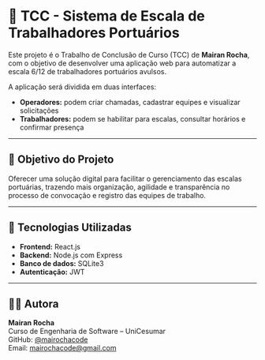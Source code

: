 # 🚢 TCC - Sistema de Escala de Trabalhadores Portuários

Este projeto é o Trabalho de Conclusão de Curso (TCC) de **Mairan Rocha**, com o objetivo de desenvolver uma aplicação web para automatizar a escala 6/12 de trabalhadores portuários avulsos.

A aplicação será dividida em duas interfaces:
- **Operadores:** podem criar chamadas, cadastrar equipes e visualizar solicitações
- **Trabalhadores:** podem se habilitar para escalas, consultar horários e confirmar presença

---

## 🎯 Objetivo do Projeto

Oferecer uma solução digital para facilitar o gerenciamento das escalas portuárias, trazendo mais organização, agilidade e transparência no processo de convocação e registro das equipes de trabalho.

---

## 🧰 Tecnologias Utilizadas

- **Frontend:** React.js
- **Backend:** Node.js com Express
- **Banco de dados:** SQLite3
- **Autenticação:** JWT

---

## 👩‍💻 Autora

**Mairan Rocha**  
Curso de Engenharia de Software – UniCesumar  
GitHub: [@mairochacode](https://github.com/mairochacode)  
Email: mairochacode@gmail.com
